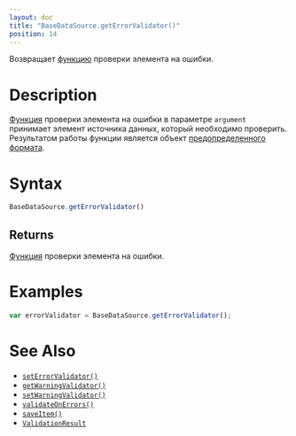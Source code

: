 ```yaml
---
layout: doc
title: "BaseDataSource.getErrorValidator()"
position: 14
---
```


Возвращает [функцию](../../../KeyConcepts/Script/) проверки элемента на ошибки.

# Description

[Функция](../../../KeyConcepts/Script/) проверки элемента на ошибки в параметре `argument` принимает
элемент источника данных, который необходимо проверить. Результатом работы функции является объект
[предопределенного формата](../ValidationResult/).

# Syntax

```js
BaseDataSource.getErrorValidator()
```

## Returns

[Функция](../../../KeyConcepts/Script/) проверки элемента на ошибки.

# Examples

```js
var errorValidator = BaseDataSource.getErrorValidator();
```

# See Also

* [`setErrorValidator()`](../BaseDataSource.setErrorValidator/)
* [`getWarningValidator()`](../BaseDataSource.getWarningValidator/)
* [`setWarningValidator()`](../BaseDataSource.setWarningValidator/)
* [`validateOnErrors()`](../BaseDataSource.validateOnErrors/)
* [`saveItem()`](../BaseDataSource.saveItem/)
* [`ValidationResult`](../ValidationResult/)
